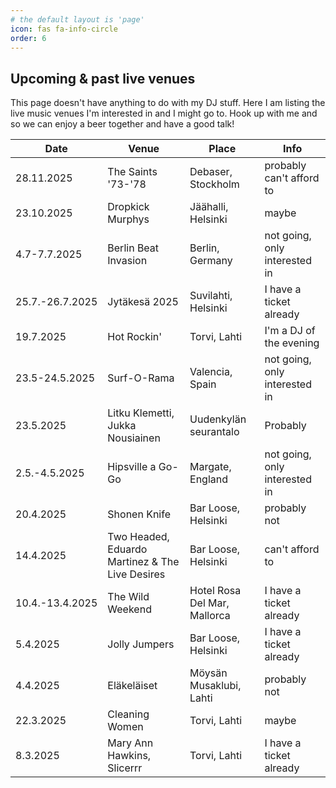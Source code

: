 ```yaml
---
# the default layout is 'page'
icon: fas fa-info-circle
order: 6
---
```



## Upcoming & past live venues

This page doesn't have anything to do with my DJ stuff. Here I am listing the live music venues I'm interested in and I might go to. Hook up with me and so we can enjoy a beer together and have a good talk!

| Date       | Venue          | Place         | Info                  |
|------------|----------------|---------------|-----------------------|
| 28.11.2025| The Saints '73-'78       | Debaser, Stockholm         | probably can't afford to    |
| 23.10.2025| Dropkick Murphys       | Jäähalli, Helsinki         | maybe    |
| 4.7-7.7.2025| Berlin Beat Invasion       | Berlin, Germany        |  not going, only interested in   |
| 25.7.-26.7.2025| Jytäkesä 2025       | Suvilahti, Helsinki         | I have a ticket already    |
| 19.7.2025| Hot Rockin'      | Torvi, Lahti         | I'm a DJ of the evening   |
| 23.5-24.5.2025| Surf-O-Rama      | Valencia, Spain         | not going, only interested in   |  
| 23.5.2025 | Litku Klemetti, Jukka Nousiainen       | Uudenkylän seurantalo         | Probably    |
| 2.5.-4.5.2025 | Hipsville a Go-Go       | Margate, England         | not going, only interested in   |
| 20.4.2025 | Shonen Knife       | Bar Loose, Helsinki         | probably not   | 
| 14.4.2025 | Two Headed, Eduardo Martinez & The Live Desires       | Bar Loose, Helsinki         | can't afford to   |
| 10.4.-13.4.2025 | The Wild Weekend   | Hotel Rosa Del Mar, Mallorca        | I have a ticket already        |
| 5.4.2025 | Jolly Jumpers   | Bar Loose, Helsinki         | I have a ticket already   |
| 4.4.2025 | Eläkeläiset   | Möysän Musaklubi, Lahti         | probably not   |
| 22.3.2025 | Cleaning Women     | Torvi, Lahti        |  maybe       |
| 8.3.2025 | Mary Ann Hawkins, Slicerrr      | Torvi, Lahti     | I have a ticket already |










